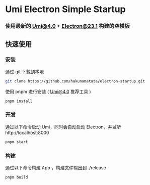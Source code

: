 # Umi Electron Simple Startup

### 使用最新的 Umi@4.0 + Electron@23.1 构建的空模板

## 快速使用

### 安装
通过 git 下载到本地

```bash
git clone https://github.com/hakunamatata/electron-startup.git
```

使用 pnpm 进行安装 ( Umi@4.0 推荐工具 )

```bash
pnpm install
```

### 开发
通过以下命令启动 Umi，同时会自动启动 Electron，并监听 http://localhost:8000

```bash
pnpm start
```

### 构建
通过以下命令构建 App ，构建文件输出到 ./release

```bash
pnpm build
```
